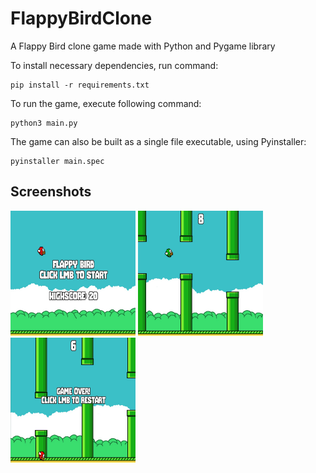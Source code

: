 # FlappyBirdClone

A Flappy Bird clone game made with Python and Pygame library

To install necessary dependencies, run command:
```
pip install -r requirements.txt
```
To run the game, execute following command:
```
python3 main.py
```
The game can also be built as a single file executable, using Pyinstaller:
```
pyinstaller main.spec
```

## Screenshots
<img src="/screenshots/menu.jpg" width="200" height="200" />
<img src="/screenshots/gameplay.jpg" width="200" height="200" />
<img src="/screenshots/game_over.jpg" width="200" height="200" />

